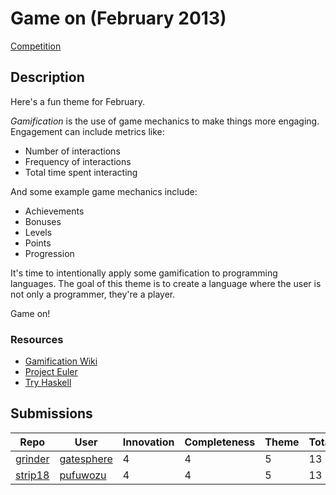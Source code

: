 # Game on (February 2013)

[Competition](https://web.archive.org/web/20140909011337/http://www.pltgames.com/competition/2013/2)

## Description

Here's a fun theme for February.

*Gamification* is the use of game mechanics to make things more engaging.
Engagement can include metrics like:

- Number of interactions
- Frequency of interactions
- Total time spent interacting

And some example game mechanics include:

- Achievements
- Bonuses
- Levels
- Points
- Progression

It's time to intentionally apply some gamification to programming languages. The
goal of this theme is to create a language where the user is not only a
programmer, they're a player.

Game on!

### Resources

- [Gamification Wiki](https://web.archive.org/web/20160806103811/https://badgeville.com/wiki/)
- [Project Euler](https://projecteuler.net/)
- [Try Haskell](https://tryhaskell.org/)

## Submissions

| Repo                                                              | User                                                                                                   | Innovation | Completeness | Theme | Total |
| ----------------------------------------------------------------- | ------------------------------------------------------------------------------------------------------ | ---------- | ------------ | ----- | ----- |
| [grinder](https://github.com/gatesphere/grinder)                  | [gatesphere](https://web.archive.org/web/20141024191416/http://www.pltgames.com/user/gatesphere)       | 4 | 4 | 5 | 13 |
| [strip18](https://github.com/puffnfresh/strip18)                  | [pufuwozu](https://web.archive.org/web/20121209004446/http://www.pltgames.com/user/pufuwozu)           | 4 | 4 | 5 | 13 |
